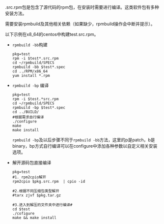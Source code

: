 .src.rpm包是包含了源代码的rpm包，在安装时需要进行编译。这类软件包有多种安装方法。

需要安装rpmbuild及其他相关依赖（如果缺少，rpmbuild操作会中断并提示）。

以下示例在x8_64的centos中构建test.src.rpm。

- `rpmbuild -bb`构建

  ```shell
  pkg=test
  rpm -i $test*.src.rpm
  cd ~/rpmbuild/SPECS
  rpmbuild -bb $test*.spec
  cd ../RPM/x86_64
  yum install *.rpm
  ```

- `rpmbuild -bp` 编译

  ```shell
  pkg=test
  rpm -i $test.*src.rpm
  cd ~/rpmbuild/SPECS
  rpmbuild -bp $test*.spec
  cd ../BUILD/
  #根据需求自行编译
  ./configure
  make
  make install
  ```

  `rpmbuild -bp`及以后步骤不同于`rpmbuild -bb`方法，这里的p是patch，b是binary，bp方式自行编译可以在configure中添加各种参数以自定义相关安装选项。

- 解开源码包直接编译

  ```shell
  pkg=test
  #1. rpm2cpio解开
  rpm2cpio $pkg.src.rpm  | cpio -id
  
  #2.根据不同压缩包类型解开
  #tarx zjvf $pkg.tar.gz
  
  #3.进入到解压的文件夹中进行编译#
  cd $test
  ./cofigure
  make && make install
  ```

  

